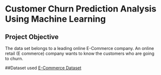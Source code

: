 # Customer Churn Prediction Analysis Using Machine Learning
## Project Objective
The data set belongs to a leading online E-Commerce company. An online retail (E commerce) company wants to know the customers who are going to churn.

##Dataset used
<a href=https://github.com/Poojitha2509/Customer-Churn-Prediction-Analysis/blob/main/E%20Commerce%20Dataset.xlsx>E-Commerce Dataset</a>
